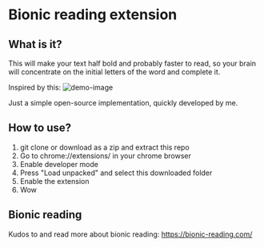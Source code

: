 # Bionic reading extension

## What is it?

This will make your text half bold and probably faster to read, so your brain will concentrate on the initial letters of the word and complete it.

Inspired by this:
![demo-image](https://pbs.twimg.com/media/FTCjja2WAAATNS4?format=jpg&name=large)

Just a simple open-source implementation, quickly developed by me.

## How to use?

1) git clone or download as a zip and extract this repo
2) Go to chrome://extensions/ in your chrome browser
3) Enable developer mode
4) Press "Load unpacked" and select this downloaded folder
5) Enable the extension
6) Wow

## Bionic reading

Kudos to and read more about bionic reading: https://bionic-reading.com/

